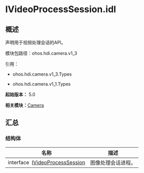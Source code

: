 # IVideoProcessSession.idl


## 概述

声明用于视频处理会话的API。

模块包路径：ohos.hdi.camera.v1_3

引用：

- ohos.hdi.camera.v1_3.Types

- ohos.hdi.camera.v1_1.Types

**起始版本：** 5.0

**相关模块：**[Camera](_camera.md)


## 汇总


### 结构体

| 名称 | 描述 | 
| -------- | -------- |
| interface&nbsp;&nbsp;[IVideoProcessSession](interface_i_video_process_session.md) | 图像处理会话进程。 | 
